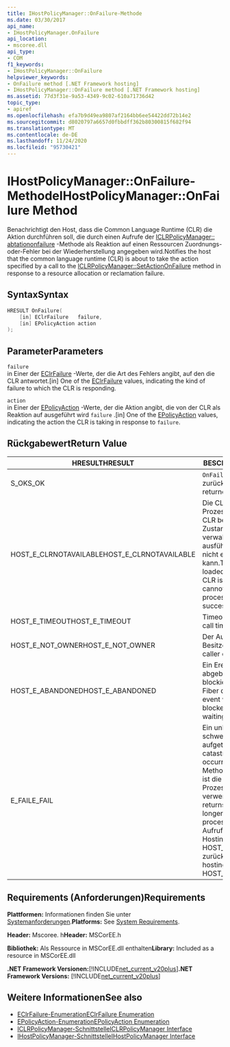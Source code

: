 ```yaml
---
title: IHostPolicyManager::OnFailure-Methode
ms.date: 03/30/2017
api_name:
- IHostPolicyManager.OnFailure
api_location:
- mscoree.dll
api_type:
- COM
f1_keywords:
- IHostPolicyManager::OnFailure
helpviewer_keywords:
- OnFailure method [.NET Framework hosting]
- IHostPolicyManager::OnFailure method [.NET Framework hosting]
ms.assetid: 77d3f31e-9a53-4349-9c02-610a71736d42
topic_type:
- apiref
ms.openlocfilehash: efa7b9d49ea9807af2164bb6ee54422dd72b14e2
ms.sourcegitcommit: d8020797a6657d0fbbdff362b80300815f682f94
ms.translationtype: MT
ms.contentlocale: de-DE
ms.lasthandoff: 11/24/2020
ms.locfileid: "95730421"
---
```

# <a name="ihostpolicymanageronfailure-method"></a><span data-ttu-id="2a239-102">IHostPolicyManager::OnFailure-Methode</span><span class="sxs-lookup"><span data-stu-id="2a239-102">IHostPolicyManager::OnFailure Method</span></span>

<span data-ttu-id="2a239-103">Benachrichtigt den Host, dass die Common Language Runtime (CLR) die Aktion durchführen soll, die durch einen Aufrufe der [ICLRPolicyManager:: abtationonfailure](iclrpolicymanager-setactiononfailure-method.md) -Methode als Reaktion auf einen Ressourcen Zuordnungs-oder-Fehler bei der Wiederherstellung angegeben wird.</span><span class="sxs-lookup"><span data-stu-id="2a239-103">Notifies the host that the common language runtime (CLR) is about to take the action specified by a call to the [ICLRPolicyManager::SetActionOnFailure](iclrpolicymanager-setactiononfailure-method.md) method in response to a resource allocation or reclamation failure.</span></span>  
  
## <a name="syntax"></a><span data-ttu-id="2a239-104">Syntax</span><span class="sxs-lookup"><span data-stu-id="2a239-104">Syntax</span></span>  
  
```cpp  
HRESULT OnFailure(  
    [in] EClrFailure   failure,  
    [in] EPolicyAction action  
);  
```  
  
## <a name="parameters"></a><span data-ttu-id="2a239-105">Parameter</span><span class="sxs-lookup"><span data-stu-id="2a239-105">Parameters</span></span>  

 `failure`  
 <span data-ttu-id="2a239-106">in Einer der [EClrFailure](eclrfailure-enumeration.md) -Werte, der die Art des Fehlers angibt, auf den die CLR antwortet.</span><span class="sxs-lookup"><span data-stu-id="2a239-106">[in] One of the [EClrFailure](eclrfailure-enumeration.md) values, indicating the kind of failure to which the CLR is responding.</span></span>  
  
 `action`  
 <span data-ttu-id="2a239-107">in Einer der [EPolicyAction](epolicyaction-enumeration.md) -Werte, der die Aktion angibt, die von der CLR als Reaktion auf ausgeführt wird `failure` .</span><span class="sxs-lookup"><span data-stu-id="2a239-107">[in] One of the [EPolicyAction](epolicyaction-enumeration.md) values, indicating the action the CLR is taking in response to `failure`.</span></span>  
  
## <a name="return-value"></a><span data-ttu-id="2a239-108">Rückgabewert</span><span class="sxs-lookup"><span data-stu-id="2a239-108">Return Value</span></span>  
  
|<span data-ttu-id="2a239-109">HRESULT</span><span class="sxs-lookup"><span data-stu-id="2a239-109">HRESULT</span></span>|<span data-ttu-id="2a239-110">BESCHREIBUNG</span><span class="sxs-lookup"><span data-stu-id="2a239-110">Description</span></span>|  
|-------------|-----------------|  
|<span data-ttu-id="2a239-111">S_OK</span><span class="sxs-lookup"><span data-stu-id="2a239-111">S_OK</span></span>|<span data-ttu-id="2a239-112">`OnFailure` wurde erfolgreich zurückgegeben.</span><span class="sxs-lookup"><span data-stu-id="2a239-112">`OnFailure` returned successfully.</span></span>|  
|<span data-ttu-id="2a239-113">HOST_E_CLRNOTAVAILABLE</span><span class="sxs-lookup"><span data-stu-id="2a239-113">HOST_E_CLRNOTAVAILABLE</span></span>|<span data-ttu-id="2a239-114">Die CLR wurde nicht in einen Prozess geladen, oder die CLR befindet sich in einem Zustand, in dem Sie verwalteten Code nicht ausführen oder den-Befehl nicht erfolgreich verarbeiten kann.</span><span class="sxs-lookup"><span data-stu-id="2a239-114">The CLR has not been loaded into a process, or the CLR is in a state in which it cannot run managed code or process the call successfully.</span></span>|  
|<span data-ttu-id="2a239-115">HOST_E_TIMEOUT</span><span class="sxs-lookup"><span data-stu-id="2a239-115">HOST_E_TIMEOUT</span></span>|<span data-ttu-id="2a239-116">Timeout des Aufrufes.</span><span class="sxs-lookup"><span data-stu-id="2a239-116">The call timed out.</span></span>|  
|<span data-ttu-id="2a239-117">HOST_E_NOT_OWNER</span><span class="sxs-lookup"><span data-stu-id="2a239-117">HOST_E_NOT_OWNER</span></span>|<span data-ttu-id="2a239-118">Der Aufrufer ist nicht Besitzer der Sperre.</span><span class="sxs-lookup"><span data-stu-id="2a239-118">The caller does not own the lock.</span></span>|  
|<span data-ttu-id="2a239-119">HOST_E_ABANDONED</span><span class="sxs-lookup"><span data-stu-id="2a239-119">HOST_E_ABANDONED</span></span>|<span data-ttu-id="2a239-120">Ein Ereignis wurde abgebrochen, während ein blockierter Thread oder eine Fiber darauf wartete.</span><span class="sxs-lookup"><span data-stu-id="2a239-120">An event was canceled while a blocked thread or fiber was waiting on it.</span></span>|  
|<span data-ttu-id="2a239-121">E_FAIL</span><span class="sxs-lookup"><span data-stu-id="2a239-121">E_FAIL</span></span>|<span data-ttu-id="2a239-122">Ein unbekannter schwerwiegender Fehler ist aufgetreten.</span><span class="sxs-lookup"><span data-stu-id="2a239-122">An unknown catastrophic failure occurred.</span></span> <span data-ttu-id="2a239-123">Wenn eine Methode E_FAIL zurückgibt, ist die CLR innerhalb des Prozesses nicht mehr verwendbar.</span><span class="sxs-lookup"><span data-stu-id="2a239-123">When a method returns E_FAIL, the CLR is no longer usable within the process.</span></span> <span data-ttu-id="2a239-124">Nachfolgende Aufrufe von Hostingmethoden geben HOST_E_CLRNOTAVAILABLE zurück.</span><span class="sxs-lookup"><span data-stu-id="2a239-124">Subsequent calls to hosting methods return HOST_E_CLRNOTAVAILABLE.</span></span>|  
  
## <a name="requirements"></a><span data-ttu-id="2a239-125">Requirements (Anforderungen)</span><span class="sxs-lookup"><span data-stu-id="2a239-125">Requirements</span></span>  

 <span data-ttu-id="2a239-126">**Plattformen:** Informationen finden Sie unter [Systemanforderungen](../../get-started/system-requirements.md).</span><span class="sxs-lookup"><span data-stu-id="2a239-126">**Platforms:** See [System Requirements](../../get-started/system-requirements.md).</span></span>  
  
 <span data-ttu-id="2a239-127">**Header:** Mscoree. h</span><span class="sxs-lookup"><span data-stu-id="2a239-127">**Header:** MSCorEE.h</span></span>  
  
 <span data-ttu-id="2a239-128">**Bibliothek:** Als Ressource in MSCorEE.dll enthalten</span><span class="sxs-lookup"><span data-stu-id="2a239-128">**Library:** Included as a resource in MSCorEE.dll</span></span>  
  
 <span data-ttu-id="2a239-129">**.NET Framework Versionen:**[!INCLUDE[net_current_v20plus](../../../../includes/net-current-v20plus-md.md)]</span><span class="sxs-lookup"><span data-stu-id="2a239-129">**.NET Framework Versions:** [!INCLUDE[net_current_v20plus](../../../../includes/net-current-v20plus-md.md)]</span></span>  
  
## <a name="see-also"></a><span data-ttu-id="2a239-130">Weitere Informationen</span><span class="sxs-lookup"><span data-stu-id="2a239-130">See also</span></span>

- [<span data-ttu-id="2a239-131">EClrFailure-Enumeration</span><span class="sxs-lookup"><span data-stu-id="2a239-131">EClrFailure Enumeration</span></span>](eclrfailure-enumeration.md)
- [<span data-ttu-id="2a239-132">EPolicyAction-Enumeration</span><span class="sxs-lookup"><span data-stu-id="2a239-132">EPolicyAction Enumeration</span></span>](epolicyaction-enumeration.md)
- [<span data-ttu-id="2a239-133">ICLRPolicyManager-Schnittstelle</span><span class="sxs-lookup"><span data-stu-id="2a239-133">ICLRPolicyManager Interface</span></span>](iclrpolicymanager-interface.md)
- [<span data-ttu-id="2a239-134">IHostPolicyManager-Schnittstelle</span><span class="sxs-lookup"><span data-stu-id="2a239-134">IHostPolicyManager Interface</span></span>](ihostpolicymanager-interface.md)
